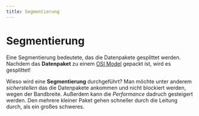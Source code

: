 ```yaml
---
title: Segmentierung
---
```


# Segmentierung
Eine Segmentierung bedeutete, das die Datenpakete gesplittet werden.
Nachdem das **Datenpaket** zu einem [OSI Model](/OSI_Model) gepackt ist, wird es
gesplittet!

Wieso wird eine **Segmentierung** durchgeführt? Man möchte unter anderem
*sicherstellen* das die Datenpakete ankommen und nicht blockiert werden,
wegen der Bandbreite. Außerdem kann die *Performance* dadruch gesteigert
werden. Den mehrere kleiner Paket gehen schneller durch die Leitung
durch, als ein großes schweres.
